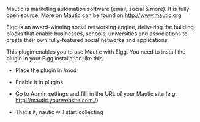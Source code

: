 
Mautic is marketing automation software (email, social & more). It is fully open source. More on Mautic can be found on http://www.mautic.org

Elgg is an award-winning social networking engine, delivering the building blocks that enable businesses, schools, universities and associations to create their own fully-featured social networks and applications. 

This plugin enables you to use Mautic with Elgg. You need to install the plugin in your Elgg installation like this:

- Place  the plugin in /mod

- Enable it in plugins

- Go to Admin settings and filll in the URL of your Mautic site (e.g. http://mautic.yourwebsite.com./)

- That's it, nautic will start collecting
